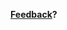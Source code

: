 **[Feedback]?**

[Feedback]: https://forms.office.com/Pages/ResponsePage.aspx?id=syGyEmQEI0KJ5YiINXeLWH56s-GNQqJAowYpamBq5rBUREhESVY4WVc4MlpVVFlFV0cyRVdRSjdETy4u
